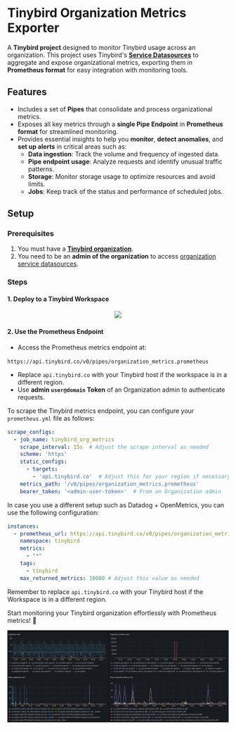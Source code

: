 # Tinybird Organization Metrics Exporter

A **Tinybird project** designed to monitor Tinybird usage across an organization. This project uses Tinybird's **[Service Datasources](https://www.tinybird.co/docs/monitoring/organizations#organization-service-data-sources)** to aggregate and expose organizational metrics, exporting them in **Prometheus format** for easy integration with monitoring tools.

## Features

- Includes a set of **Pipes** that consolidate and process organizational metrics.  
- Exposes all key metrics through a **single Pipe Endpoint** in **Prometheus format** for streamlined monitoring.  
- Provides essential insights to help you **monitor**, **detect anomalies**, and **set up alerts** in critical areas such as:  
  - **Data ingestion**: Track the volume and frequency of ingested data.  
  - **Pipe endpoint usage**: Analyze requests and identify unusual traffic patterns.  
  - **Storage**: Monitor storage usage to optimize resources and avoid limits.  
  - **Jobs**: Keep track of the status and performance of scheduled jobs.  

## Setup



### Prerequisites

1. You must have a **[Tinybird organization](https://www.tinybird.co/docs/monitoring/organizations)**.
2. You need to be an **admin of the organization** to access [organization service datasources](https://www.tinybird.co/docs/monitoring/organizations#organization-service-data-sources).

### Steps




#### 1. Deploy to a Tinybird Workspace

<p align="center">
  <a href="https://app.tinybird.co?starter_kit=https://github.com/tinybirdco/tinybird-org-metrics-exporter">
    <img width="300" src="https://img.shields.io/badge/Deploy%20to-Tinybird-25283d?style=flat&labelColor=25283d&color=27f795&logo=data:image/svg+xml;base64,PHN2ZyB2aWV3Qm94PSIwIDAgNTAwIDUwMCIgeG1sbnM9Imh0dHA6Ly93d3cudzMub3JnLzIwMDAvc3ZnIj48cGF0aCBkPSJNNTAwIDQyLjhsLTE1Ni4xLTQyLjgtNTQuOSAxMjIuN3pNMzUwLjcgMzQ1LjRsLTE0Mi45LTUxLjEtODMuOSAyMDUuN3oiIGZpbGw9IiNmZmYiIG9wYWNpdHk9Ii42Ii8+PHBhdGggZD0iTTAgMjE5LjlsMzUwLjcgMTI1LjUgNTcuNS0yNjguMnoiIGZpbGw9IiNmZmYiLz48L3N2Zz4=" />
  </a>
</p>


#### 2. Use the Prometheus Endpoint  
- Access the Prometheus metrics endpoint at:  

`https://api.tinybird.co/v0/pipes/organization_metrics.prometheus`


- Replace `api.tinybird.co` with your Tinybird host if the workspace is in a different region.  
- Use **admin `user@domain` Token** of an Organization admin to authenticate requests.

To scrape the Tinybird metrics endpoint, you can configure your `prometheus.yml` file as follows:


```yaml
scrape_configs:
  - job_name: tinybird_org_metrics
    scrape_interval: 15s  # Adjust the scrape interval as needed
    scheme: 'https'
    static_configs:
      - targets: 
        - 'api.tinybird.co'  # Adjust this for your region if necessary
    metrics_path: '/v0/pipes/organization_metrics.prometheus'
    bearer_token: '<admin-user-token>'  # From an Organization admin
```

In case you use a different setup such as Datadog + OpenMetrics, you can use the following configuration:

```yaml
instances:
  - prometheus_url: https://api.tinybird.co/v0/pipes/organization_metrics.prometheus?token=<admin-user-token>
    namespace: tinybird
    metrics:
      - "*"
    tags:
      - tinybird
    max_returned_metrics: 10000 # Adjust this value as needed
```

Remember to replace `api.tinybird.co` with your Tinybird host if the Workspace is in a different region.

Start monitoring your Tinybird organization effortlessly with Prometheus metrics! 🎉

![Grafana dashboard example](./assets/img/grafana.png)

